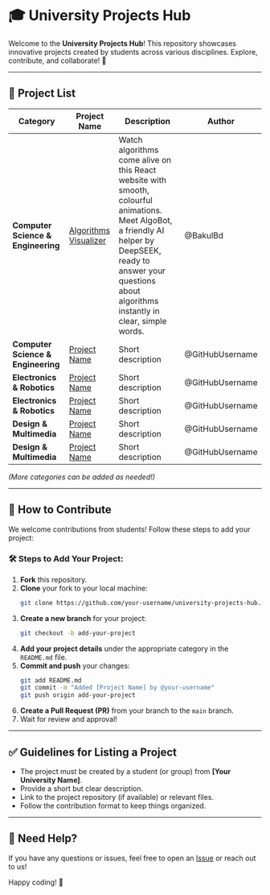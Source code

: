 # 🎓 University Projects Hub

Welcome to the **University Projects Hub**! This repository showcases innovative projects created by students across various disciplines. Explore, contribute, and collaborate! 🚀

---

## 📂 Project List

| Category | Project Name | Description | Author |
|----------|-------------|-------------|--------|
|**Computer Science & Engineering** | [Algorithms Visualizer](https://github.com/BakulBd/algorithms-visualizer) |Watch  algorithms come alive on this React website with smooth, colourful animations. Meet AlgoBot, a friendly AI helper by DeepSEEK, ready to answer your questions about algorithms instantly in clear, simple words. | @BakulBd |
| **Computer Science & Engineering** | [Project Name](project-link) | Short description | @GitHubUsername |
| **Electronics & Robotics** | [Project Name](project-link) | Short description | @GitHubUsername |
| **Electronics & Robotics** | [Project Name](project-link) | Short description | @GitHubUsername |
| **Design & Multimedia** | [Project Name](project-link) | Short description | @GitHubUsername |
| **Design & Multimedia** | [Project Name](project-link) | Short description | @GitHubUsername |

*(More categories can be added as needed!)*

---

## 📜 How to Contribute

We welcome contributions from students! Follow these steps to add your project:

### 🛠 Steps to Add Your Project:
1. **Fork** this repository.
2. **Clone** your fork to your local machine:
   ```sh
   git clone https://github.com/your-username/university-projects-hub.git
   ```
3. **Create a new branch** for your project:
   ```sh
   git checkout -b add-your-project
   ```
4. **Add your project details** under the appropriate category in the `README.md` file.
5. **Commit and push** your changes:
   ```sh
   git add README.md
   git commit -m "Added [Project Name] by @your-username"
   git push origin add-your-project
   ```
6. **Create a Pull Request (PR)** from your branch to the `main` branch.
7. Wait for review and approval!

---

## ✅ Guidelines for Listing a Project
- The project must be created by a student (or group) from **[Your University Name]**.
- Provide a short but clear description.
- Link to the project repository (if available) or relevant files.
- Follow the contribution format to keep things organized.

---

## 💬 Need Help?
If you have any questions or issues, feel free to open an [Issue](https://github.com/your-repo/issues) or reach out to us!

Happy coding! 🎉
